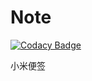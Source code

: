 # Note

[![Codacy Badge](https://api.codacy.com/project/badge/Grade/646d7ca048aa4a90a6ed349123d637db)](https://www.codacy.com/app/Sogrey/Note?utm_source=github.com&amp;utm_medium=referral&amp;utm_content=Sogrey/Note&amp;utm_campaign=Badge_Grade)

小米便签
